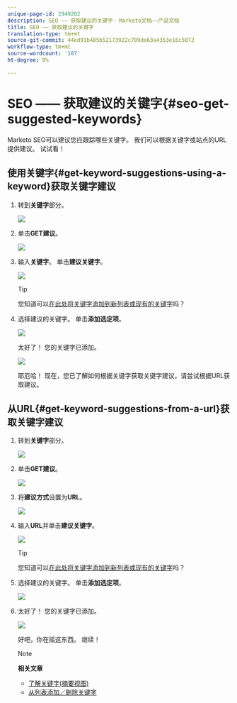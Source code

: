 ```yaml
---
unique-page-id: 2949202
description: SEO —— 获取建议的关键字- Marketo文档——产品文档
title: SEO —— 获取建议的关键字
translation-type: tm+mt
source-git-commit: 44ed91b485b52173922c709de63a4353e16c5072
workflow-type: tm+mt
source-wordcount: '187'
ht-degree: 0%

---
```



# SEO —— 获取建议的关键字{#seo-get-suggested-keywords}

Marketo SEO可以建议您应跟踪哪些关键字。 我们可以根据关键字或站点的URL提供建议。 试试看！

## 使用关键字{#get-keyword-suggestions-using-a-keyword}获取关键字建议

1. 转到&#x200B;**关键字**&#x200B;部分。

   ![](assets/image2014-9-18-10-3a51-3a41.png)

1. 单击&#x200B;**GET建议**。

   ![](assets/image2014-9-18-10-3a52-3a42.png)

1. 输入&#x200B;**关键字**。 单击&#x200B;**建议关键字**。

   ![](assets/image2014-9-18-10-3a53-3a14.png)

   >[!TIP]
   >
   >您知道可以[在此处将关键字添加到新列表或现有的关键字](../../../../product-docs/additional-apps/seo/understanding-seo/seo-managing-lists.md)吗？

1. 选择建议的关键字。 单击&#x200B;**添加选定项**。

   ![](assets/image2014-9-18-10-3a54-3a12.png)

   太好了！ 您的关键字已添加。

   ![](assets/image2014-9-18-10-3a54-3a16.png)

   耶厄哈！ 现在，您已了解如何根据关键字获取关键字建议，请尝试根据URL获取建议。

## 从URL{#get-keyword-suggestions-from-a-url}获取关键字建议

1. 转到&#x200B;**关键字**&#x200B;部分。

   ![](assets/image2014-9-18-10-3a54-3a26.png)

1. 单击&#x200B;**GET建议**。

   ![](assets/image2014-9-18-11-3a4-3a43.png)

1. 将&#x200B;**建议方式**&#x200B;设置为&#x200B;**URL**。

   ![](assets/image2014-9-18-11-3a4-3a52.png)

1. 输入&#x200B;**URL**&#x200B;并单击&#x200B;**建议关键字**。

   ![](assets/image2014-9-18-11-3a5-3a7.png)

   >[!TIP]
   >
   >您知道可以[在此处将关键字添加到新列表或现有的关键字](../../../../product-docs/additional-apps/seo/understanding-seo/seo-managing-lists.md)吗？

1. 选择建议的关键字。 单击&#x200B;**添加选定项**。

   ![](assets/image2014-9-18-11-3a8-3a3.png)

1. 太好了！ 您的关键字已添加。

   ![](assets/image2014-9-18-11-3a8-3a25.png)

   好吧，你在摇这东西。 继续！

   >[!NOTE]
   >
   >**相关文章**
   >
   >    
   >    
   >    * [了解关键字(摘要视图)](seo-understanding-keywords.md)
   >    * [从列表添加／删除关键字](seo-add-remove-keywords-from-a-list.md)


